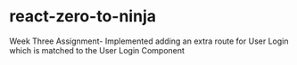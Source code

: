 # react-zero-to-ninja
Week Three Assignment- Implemented adding an extra route for User Login which is matched to the User Login Component
